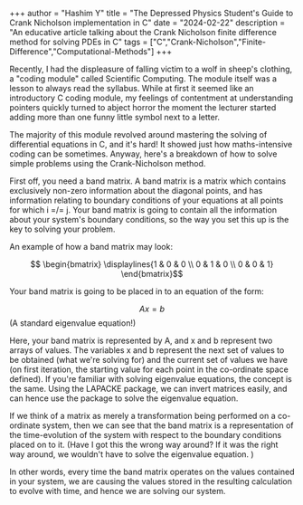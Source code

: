 +++
author = "Hashim Y"
title = "The Depressed Physics Student's Guide to Crank Nicholson implementation in C"
date = "2024-02-22"
description = "An educative article talking about the Crank Nicholson finite difference method for solving PDEs in C"
tags = ["C","Crank-Nicholson","Finite-Difference","Computational-Methods"]
+++

Recently, I had the displeasure of falling victim to a wolf in sheep's clothing, a "coding module" called Scientific Computing. The module itself was a lesson to always read the syllabus. While at first it seemed like an introductory C coding module, my feelings of contentment at understanding pointers quickly turned to abject horror the moment the lecturer started adding more than one funny little symbol next to a letter. 

The majority of this module revolved around mastering the solving of differential equations in C, and it's hard! It showed just how maths-intensive coding can be sometimes. Anyway, here's a breakdown of how to solve simple problems using the Crank-Nicholson method. 

First off, you need a band matrix. A band matrix is a matrix which contains exclusively non-zero information about the diagonal points, and has information relating to boundary conditions of your equations at all points for which i =/= j.  Your band matrix is going to contain all the information about your system's boundary conditions, so the way you set this up is the key to solving your problem. 

An example of how a band matrix may look:

$$ \begin{bmatrix} \displaylines{1 & 0 & 0 \\ 0 & 1 & 0 \\ 0 & 0 & 1} \end{bmatrix}$$


Your band matrix is going to be placed in to an equation of the form:

$$ Ax = b $$ (A standard eigenvalue equation!)

Here, your band matrix is represented by A, and x and b represent two arrays of values. The variables x and b represent the next set of values to be obtained (what we're solving for) and the current set of values we have (on first iteration, the starting value for each point in the co-ordinate space defined). If you're familiar with solving eigenvalue equations, the concept is the same. Using the LAPACKE package, we can invert matrices easily, and can hence use the package to solve the eigenvalue equation. 





If we think of a matrix as merely a transformation being performed on a co-ordinate system, then we can see that the band matrix is a representation of the time-evolution of the system with respect to the boundary conditions placed on to it. (Have I got this the wrong way around? If it was the right way around, we wouldn't have to solve the eigenvalue equation. )

In other words, every time the band matrix operates on the values contained in your system, we are causing the values stored in the resulting calculation to evolve with time, and hence we are solving our system. 
